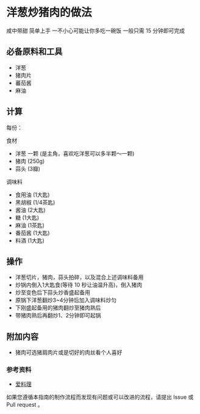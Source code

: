 # 洋葱炒猪肉的做法

咸中带甜
简单上手
一不小心可能让你多吃一碗饭
一般只需 15 分钟即可完成

## 必备原料和工具

- 洋葱
- 猪肉片
- 蕃茄酱
- 麻油

## 计算

每份：

食材
- 洋葱 一颗 (是主角，喜欢吃洋葱可以多半颗～一颗)
- 猪肉 (250g) 
- 蒜头 (3瓣)

调味料
- 食用油 (1大匙)
- 黑胡椒 (1/4茶匙)
- 酱油 (2大匙)
- 糖 (1大匙)
- 麻油 (1茶匙)
- 番茄酱 (1大匙)
- 料酒 (1大匙)


## 操作

- 洋葱切片，猪肉，蒜头拍碎，以及混合上述调味料备用
- 炒锅内倒入1大匙食(等待 10 秒让油温升高)，倒入猪肉 
- 炒至变色后下蒜头炒香盛起备用
- 原锅下洋葱翻炒3~4分钟后加入调味料炒匀
- 下刚盛起备用的猪肉翻炒至猪肉熟后
- 带猪肉熟后再翻炒1、2分钟即可起锅


## 附加内容

- 猪肉可选猪肩肉片或是切好的肉丝看个人喜好

### 参考资料

- [爱料理](https://icook.tw/)

如果您遵循本指南的制作流程而发现有问题或可以改进的流程，请提出 Issue 或 Pull request 。
